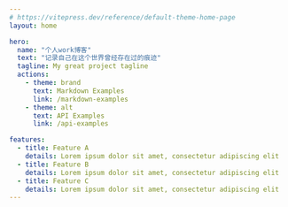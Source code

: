 ```yaml
---
# https://vitepress.dev/reference/default-theme-home-page
layout: home

hero:
  name: "个人work博客"
  text: "记录自己在这个世界曾经存在过的痕迹"
  tagline: My great project tagline
  actions:
    - theme: brand
      text: Markdown Examples
      link: /markdown-examples
    - theme: alt
      text: API Examples
      link: /api-examples

features:
  - title: Feature A
    details: Lorem ipsum dolor sit amet, consectetur adipiscing elit
  - title: Feature B
    details: Lorem ipsum dolor sit amet, consectetur adipiscing elit
  - title: Feature C
    details: Lorem ipsum dolor sit amet, consectetur adipiscing elit
---
```



